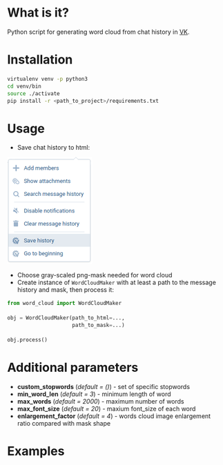 # What is it?

Python script for generating word cloud from chat history in [VK](https://vk.com).

# Installation

```bash
virtualenv venv -p python3
cd venv/bin
source ./activate
pip install -r <path_to_project>/requirements.txt
```

# Usage

* Save chat history to html:

![vk](resources/vk.png)

* Choose gray-scaled png-mask needed for word cloud
* Create instance of `WordCloudMaker` with at least a path to the message history and mask, then process it:

```python
from word_cloud import WordCloudMaker

obj = WordCloudMaker(path_to_html=...,
                     path_to_mask=...)

obj.process()
```

# Additional parameters

* **custom_stopwords** (*default = ()*) - set of specific stopwords
* **min_word_len** (*default = 3*) - minimum length of word 
* **max_words** (*default = 2000*) - maximum number of words
* **max_font_size** (*default = 20*) - maxium font_size of each word
* **enlargement_factor** (*default = 4*) - words cloud image enlargement ratio compared with mask shape

# Examples
